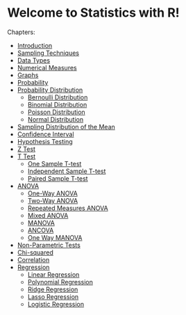 # Welcome to Statistics with R!

Chapters:

-   [Introduction](chapters/Introduction)
-   [Sampling Techniques](chapters/Sampling-Techniques)
-   [Data Types](chapters/Data-Types)
-   [Numerical Measures](chapters/Numerical-Measures)
-   [Graphs](chapters/Plots-and-Charts)
-   [Probability](chapters/Probability)
-   [Probability Distribution](chapters/Probability-Distribution)
    -   [Bernoulli
        Distribution](chapters/Probability-Distribution/Bernoulli-Distribution)
    -   [Binomial
        Distribution](chapters/Probability-Distribution/Binomial-Distribution)
    -   [Poisson
        Distribution](chapters/Probability-Distribution/Poisson-Distribution)
    -   [Normal
        Distribution](chapters/Probability-Distribution/Normal-Distribution)
-   [Sampling Distribution of the
    Mean](chapters/Sampling-Distribution-Mean)
-   [Confidence Interval](chapters/Confidence-Interval)
-   [Hypothesis Testing](chapters/Hypothesis-testing)
-   [Z Test](chapters/Z-Test)
-   [T Test](chapters/T-test)
    -   [One Sample T-test](chapters/T-test/One-Sample-Ttest)
    -   [Independent Sample
        T-test](chapters/T-test/Independent-Sample-Ttest)
    -   [Paired Sample T-test](chapters/T-test/Paired-Sample-Ttest)
-   [ANOVA](chapters/ANOVA)
    -   [One-Way ANOVA](chapters/ANOVA/One-Way-ANOVA)
    -   [Two-Way ANOVA](chapters/ANOVA/Two-Way-ANOVA)
    -   [Repeated Measures
        ANOVA](chapters/ANOVA/Repeated-Measures-ANOVA)
    -   [Mixed ANOVA](chapters/ANOVA/Mixed-ANOVA)
    -   [MANOVA](chapters/ANOVA/MANOVA)
    -   [ANCOVA](chapters/ANOVA/ANCOVA)
    -   [One Way MANOVA](chapters/ANOVA/One-Way-MANOVA)
-   [Non-Parametric Tests](chapters/Non-Parametric-Test)
-   [Chi-squared](chapters/Chi-squared)
-   [Correlation](chapters/Correlation)
-   [Regression](chapters/Regression)
    -   [Linear Regression](chapters/Regression/Linear-regression)
    -   [Polynomial
        Regression](chapters/Regression/Polynomial-regression)
    -   [Ridge Regression](chapters/Regression/Ridge-regression)
    -   [Lasso Regression](chapters/Regression/Lasso-regression)
    -   [Logistic Regression](chapters/Regression/Logistic-regression)
